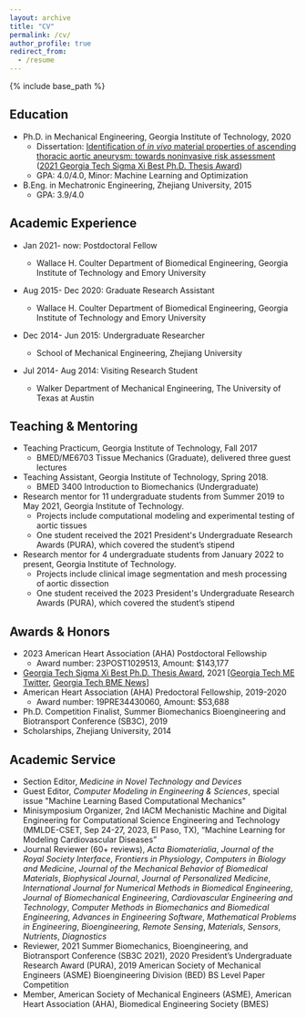 ```yaml
---
layout: archive
title: "CV"
permalink: /cv/
author_profile: true
redirect_from:
  - /resume
---
```


{% include base_path %}

Education
------
* Ph.D. in Mechanical Engineering, Georgia Institute of Technology, 2020
  * Dissertation: [Identification of *in vivo* material properties of ascending thoracic aortic aneurysm: towards noninvasive risk assessment](https://smartech.gatech.edu/handle/1853/64152) ([2021 Georgia Tech Sigma Xi Best Ph.D. Thesis Award](https://cpb-us-w2.wpmucdn.com/sites.gatech.edu/dist/0/283/files/2021/03/2021-Sigma-Xi-Research-Award-Winners.final_.pdf))
  * GPA: 4.0/4.0, Minor: Machine Learning and Optimization
* B.Eng. in Mechatronic Engineering, Zhejiang University, 2015
  * GPA: 3.9/4.0

Academic Experience
------
* Jan 2021- now: Postdoctoral Fellow
  * Wallace H. Coulter Department of Biomedical Engineering, Georgia Institute of Technology and Emory University

* Aug 2015- Dec 2020: Graduate Research Assistant
  * Wallace H. Coulter Department of Biomedical Engineering, Georgia Institute of Technology and Emory University

* Dec 2014- Jun 2015: Undergraduate Researcher
  * School of Mechanical Engineering, Zhejiang University

* Jul 2014- Aug 2014: Visiting Research Student
  * Walker Department of Mechanical Engineering, The University of Texas at Austin

Teaching & Mentoring
------
* Teaching Practicum, Georgia Institute of Technology, Fall 2017
  * BMED/ME6703 Tissue Mechanics (Graduate), delivered three guest lectures
* Teaching Assistant, Georgia Institute of Technology, Spring 2018. 
  * BMED 3400 Introduction to Biomechanics (Undergraduate)
* Research mentor for 11 undergraduate students from Summer 2019 to May 2021, Georgia Institute of Technology. 
  * Projects include computational modeling and experimental testing of aortic tissues
  * One student received the 2021 President's Undergraduate Research Awards (PURA), which covered the student’s stipend
* Research mentor for 4 undergraduate students from January 2022 to present, Georgia Institute of Technology.
  * Projects include clinical image segmentation and mesh processing of aortic dissection
  * One student received the 2023 President's Undergraduate Research Awards (PURA), which covered the student’s stipend

Awards & Honors
------
* 2023 American Heart Association (AHA) Postdoctoral Fellowship
  * Award number: 23POST1029513, Amount: $143,177
* [Georgia Tech Sigma Xi Best Ph.D. Thesis Award](https://cpb-us-w2.wpmucdn.com/sites.gatech.edu/dist/0/283/files/2021/03/2021-Sigma-Xi-Research-Award-Winners.final_.pdf), 2021 [[Georgia Tech ME Twitter](https://twitter.com/MEGeorgiaTech/status/1367938343640707077), [Georgia Tech BME News](https://bme.gatech.edu/bme/news/sigma-xi-honors-voit-mitchell-impactful-research-2021-awards)]
* American Heart Association (AHA) Predoctoral Fellowship, 2019-2020
  * Award number: 19PRE34430060, Amount: $53,688
* Ph.D. Competition Finalist, Summer Biomechanics Bioengineering and Biotransport Conference (SB3C), 2019
* Scholarships, Zhejiang University, 2014

Academic Service
------
* Section Editor, *Medicine in Novel Technology and Devices*
* Guest Editor, *Computer Modeling in Engineering & Sciences*, special issue "Machine Learning Based Computational Mechanics"
* Minisymposium Organizer, 2nd IACM Mechanistic Machine and Digital Engineering for Computational Science Engineering and Technology (MMLDE-CSET, Sep 24-27, 2023, El Paso, TX), “Machine Learning for Modeling Cardiovascular Diseases”
* Journal Reviewer (60+ reviews), *Acta Biomaterialia*, *Journal of the Royal Society Interface*, *Frontiers in Physiology*, *Computers in Biology and Medicine*, *Journal of the Mechanical Behavior of Biomedical Materials*, *Biophysical Journal*, *Journal of Personalized Medicine*, *International Journal for Numerical Methods in Biomedical Engineering*, *Journal of Biomechanical Engineering*, *Cardiovascular Engineering and Technology*, *Computer Methods in Biomechanics and Biomedical Engineering*, *Advances in Engineering Software*,  *Mathematical Problems in Engineering*, *Bioengineering*, *Remote Sensing*, *Materials*, *Sensors*, *Nutrients*, *Diagnostics*
* Reviewer, 2021 Summer Biomechanics, Bioengineering, and Biotransport Conference (SB3C 2021), 2020 President’s Undergraduate Research Award (PURA), 2019 American Society of Mechanical Engineers (ASME) Bioengineering Division (BED) BS Level Paper Competition
* Member, American Society of Mechanical Engineers (ASME), American Heart Association (AHA), Biomedical Engineering Society (BMES)
